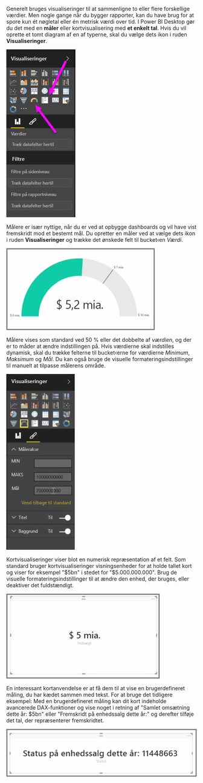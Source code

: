 Generelt bruges visualiseringer til at sammenligne to eller flere forskellige værdier. Men nogle gange når du bygger rapporter, kan du have brug for at spore kun ét nøgletal eller én metrisk værdi over tid. I Power BI Desktop gør du det med en **måler** eller kortvisualisering med **et enkelt tal**. Hvis du vil oprette et tomt diagram af en af typerne, skal du vælge dets ikon i ruden **Visualiseringer**.

![](media/3-9-create-gauges-cards/3-9_1.png)

Målere er især nyttige, når du er ved at opbygge dashboards og vil have vist fremskridt mod et bestemt mål. Du opretter en måler ved at vælge dets ikon i ruden **Visualiseringer** og trække det ønskede felt til bucket‹en *Værdi*.

![](media/3-9-create-gauges-cards/3-9_1a.png)

Målere vises som standard ved 50 % eller det dobbelte af *værdien*, og der er to måder at ændre indstillingen på. Hvis værdierne skal indstilles dynamisk, skal du trække felterne til bucket‹erne for værdierne *Minimum*, *Maksimum* og *Mål*. Du kan også bruge de visuelle formateringsindstillinger til manuelt at tilpasse målerens område.

![](media/3-9-create-gauges-cards/3-9_2.png)

Kortvisualiseringer viser blot en numerisk repræsentation af et felt. Som standard bruger kortvisualiseringer visningsenheder for at holde tallet kort og viser for eksempel "$5bn" i stedet for "$5.000.000.000". Brug de visuelle formateringsindstillinger til at ændre den enhed, der bruges, eller deaktiver det fuldstændigt.

![](media/3-9-create-gauges-cards/3-9_3.png)

En interessant kortanvendelse er at få dem til at vise en brugerdefineret måling, du har kædet sammen med tekst. For at bruge det tidligere eksempel: Med en brugerdefineret måling kan dit kort indeholde avancerede DAX-funktioner og vise noget i retning af "Samlet omsætning dette år: $5bn" eller "Fremskridt på enhedssalg dette år:" og derefter tilføje det tal, der repræsenterer fremskridtet.

![](media/3-9-create-gauges-cards/3-9_4.png)

